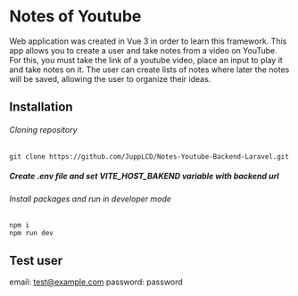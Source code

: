 # Notes of Youtube

Web application was created in Vue 3 in order to learn this framework. This app allows you to create a user and take notes from a video on YouTube. For this, you must take the link of a youtube video, place an input to play it and take notes on it. The user can create lists of notes where later the notes will be saved, allowing the user to organize their ideas.

## Installation

###### Cloning repository

```
git clone https://github.com/JuppLCD/Notes-Youtube-Backend-Laravel.git
```

##### Create .env file and set VITE_HOST_BAKEND variable with backend url

###### Install packages and run in developer mode

```
npm i
npm run dev
```

## Test user

email: test@example.com
password: password
